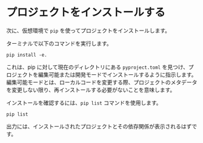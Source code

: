 # プロジェクトをインストールする

次に、仮想環境で `pip` を使ってプロジェクトをインストールします。

ターミナルで以下のコマンドを実行します。

```none
pip install -e.
```

これは、pip に対して現在のディレクトリにある `pyproject.toml` を見つけ、プロジェクトを編集可能または開発モードでインストールするように指示します。編集可能モードとは、ローカルコードを変更する際、プロジェクトのメタデータを変更しない限り、再インストールする必要がないことを意味します。

インストールを確認するには、`pip list` コマンドを使用します。

```none
pip list
```

出力には、インストールされたプロジェクトとその依存関係が表示されるはずです。
